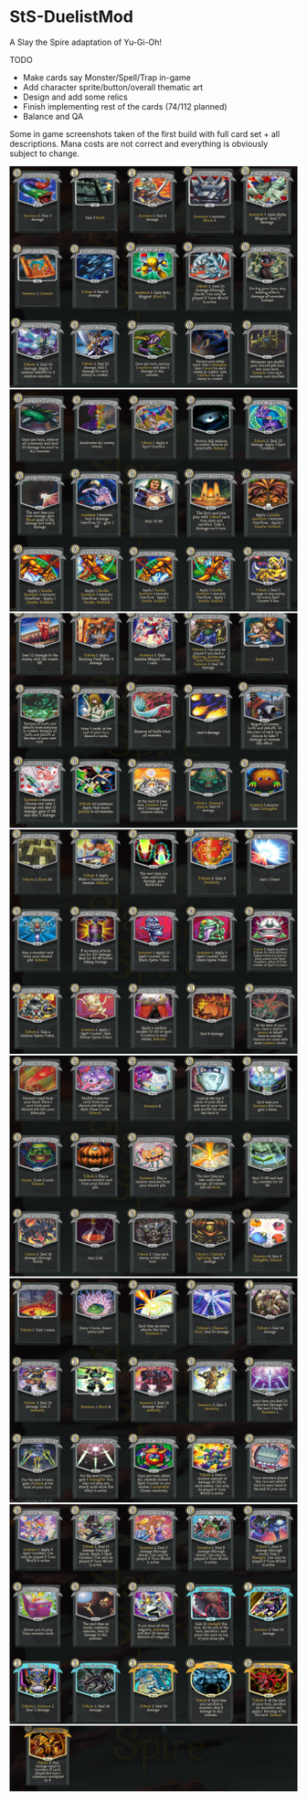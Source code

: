 # StS-DuelistMod
A Slay the Spire adaptation of Yu-Gi-Oh!

TODO
- Make cards say Monster/Spell/Trap in-game
- Add character sprite/button/overall thematic art
- Design and add some relics
- Finish implementing rest of the cards (74/112 planned)
- Balance and QA

Some in game screenshots taken of the first build with full card set + all descriptions. Mana costs are not correct and everything is obviously subject to change.

![CardsA](Screenshots/CardsA.PNG)
![CardsB](Screenshots/CardsB.PNG)
![CardsC](Screenshots/CardsC.PNG)
![CardsD](Screenshots/CardsD.PNG)
![CardsE](Screenshots/CardsE.PNG)
![CardsF](Screenshots/CardsF.PNG)
![CardsG](Screenshots/CardsG.PNG)
![CardsH](Screenshots/CardsH.PNG)

